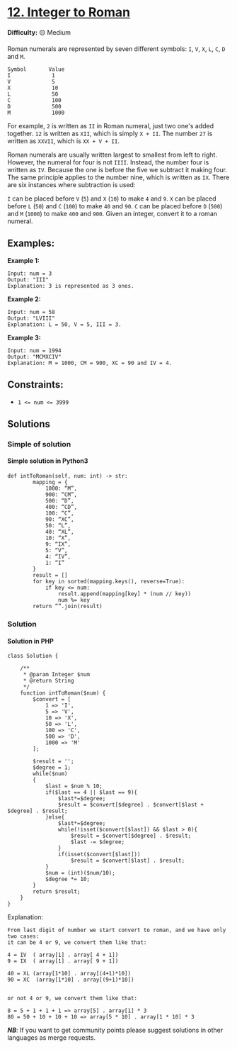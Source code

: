 # [12. Integer to Roman](https://leetcode.com/problems/integer-to-roman/)

**Difficulty:**  :yellow_circle: Medium

Roman numerals are represented by seven different symbols: `I`, `V`, `X`, `L`, `C`, `D` and `M`.

```text
Symbol       Value
I             1
V             5
X             10
L             50
C             100
D             500
M             1000
```

For example, `2` is written as `II` in Roman numeral, just two one's added 
together. `12` is written as `XII`, which is simply `X + II`. The number `27`
is written as `XXVII`, which is `XX + V + II`.

Roman numerals are usually written largest to smallest from left to right. 
However, the numeral for four is not `IIII`. Instead, the number four is 
written as `IV`. Because the one is before the five we subtract it making 
four. The same principle applies to the number nine, which is written as `IX`.
There are six instances where subtraction is used:

`I` can be placed before `V` (`5`) and `X` (`10`) to make `4` and `9`. 
`X` can be placed before `L` (`50`) and `C` (`100`) to make `40` and `90`. 
`C` can be placed before `D` (`500`) and `M` (`1000`) to make `400` and `900`.
Given an integer, convert it to a roman numeral.

## Examples:

**Example 1:**

```text
Input: num = 3
Output: "III"
Explanation: 3 is represented as 3 ones.
```
**Example 2:**
```
Input: num = 58
Output: "LVIII"
Explanation: L = 50, V = 5, III = 3.
```

**Example 3:**
```
Input: num = 1994
Output: "MCMXCIV"
Explanation: M = 1000, CM = 900, XC = 90 and IV = 4.
```

## Constraints:

- `1 <= num <= 3999`


## Solutions

### Simple of solution 

#### Simple solution in Python3
```python3
def intToRoman(self, num: int) -> str:
        mapping = {
            1000: “M”,
            900: “CM”,
            500: “D”,
            400: “CD”,
            100: “C”,
            90: “XC”,
            50: “L”,
            40: “XL”, 
            10: “X”, 
            9: “IX”,
            5: “V”, 
            4: “IV”, 
            1: “I”
        }
        result = []
        for key in sorted(mapping.keys(), reverse=True):
            if key <= num:
                result.append(mapping[key] * (num // key))
                num %= key
        return “”.join(result)
```


### Solution

#### Solution in PHP
```
class Solution {

    /**
     * @param Integer $num
     * @return String
     */
    function intToRoman($num) {
        $convert = [
            1 => 'I',
            5 => 'V',
            10 => 'X',
            50 => 'L',
            100 => 'C',
            500 => 'D',
            1000 => 'M'
        ];

        $result = '';
        $degree = 1;
        while($num)
        {
            $last = $num % 10;
            if($last == 4 || $last == 9){
                $last*=$degree;
                $result = $convert[$degree] . $convert[$last + $degree] . $result;
            }else{
                $last*=$degree;
                while(!isset($convert[$last]) && $last > 0){
                    $result = $convert[$degree] . $result;
                    $last -= $degree;
                }
                if(isset($convert[$last]))
                    $result = $convert[$last] . $result;
            }
            $num = (int)($num/10);
            $degree *= 10;
        }
        return $result;
    }
}
```

Explanation:
```
From last digit of number we start convert to roman, and we have only two cases: 
it can be 4 or 9, we convert them like that: 

4 = IV  ( array[1] . array[ 4 + 1])
9 = IX  ( array[1] . array[ 9 + 1])      

40 = XL (array[1*10] . array[(4+1)*10])
90 = XC  (array[1*10] . array[(9+1)*10])


or not 4 or 9, we convert them like that:

8 = 5 + 1 + 1 + 1 => array[5] . array[1] * 3
80 = 50 + 10 + 10 + 10 => array[5 * 10] . array[1 * 10] * 3

```
***NB***: If you want to get community points please suggest solutions in other languages as merge requests.
